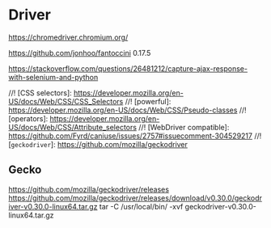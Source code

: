 # Driver

https://chromedriver.chromium.org/

https://github.com/jonhoo/fantoccini  0.17.5


https://stackoverflow.com/questions/26481212/capture-ajax-response-with-selenium-and-python

[WebDriver protocol]: https://www.w3.org/TR/webdriver/
//! [CSS selectors]: https://developer.mozilla.org/en-US/docs/Web/CSS/CSS_Selectors
//! [powerful]: https://developer.mozilla.org/en-US/docs/Web/CSS/Pseudo-classes
//! [operators]: https://developer.mozilla.org/en-US/docs/Web/CSS/Attribute_selectors
//! [WebDriver compatible]: https://github.com/Fyrd/caniuse/issues/2757#issuecomment-304529217
//! [`geckodriver`]: https://github.com/mozilla/geckodriver


## Gecko

https://github.com/mozilla/geckodriver/releases
https://github.com/mozilla/geckodriver/releases/download/v0.30.0/geckodriver-v0.30.0-linux64.tar.gz
tar -C /usr/local/bin/ -xvf geckodriver-v0.30.0-linux64.tar.gz
